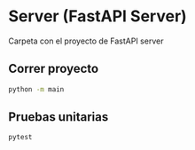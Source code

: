 # Server (FastAPI Server)

Carpeta con el proyecto de FastAPI server

## Correr proyecto

```sh
python -m main
```

## Pruebas unitarias

```sh
pytest
```
